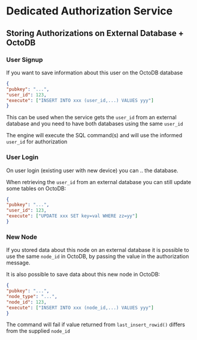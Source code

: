 Dedicated Authorization Service
===============================

Storing Authorizations on External Database + OctoDB
----------------------------------------------------

### User Signup

If you want to save information about this user on the OctoDB database

```json
{
"pubkey": "...",
"user_id": 123,
"execute": ["INSERT INTO xxx (user_id,...) VALUES yyy"]
}
```

This can be used when the service gets the `user_id` from an external database and you need to have both databases using the same `user_id`

The engine will execute the SQL command(s) and will use the informed `user_id` for authorization


### User Login

On user login (existing user with new device) you can ..  the database.

When retrieving the `user_id` from an external database you can still update some tables on OctoDB:

```json
{
"pubkey": "...",
"user_id": 123,
"execute": ["UPDATE xxx SET key=val WHERE zz=yy"]
}
```


### New Node

If you stored data about this node on an external database it is possible to use the same `node_id` in OctoDB, by passing the value in the authorization message.

It is also possible to save data about this new node in OctoDB:

```json
{
"pubkey": "...",
"node_type": "...",
"node_id": 123,
"execute": ["INSERT INTO xxx (node_id,...) VALUES yyy"]
}
```

The command will fail if value returned from `last_insert_rowid()` differs from the supplied `node_id`
